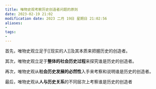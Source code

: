 ```yaml
---
title: 唯物史观考察历史创造者问题的原则
date: 2023-02-19 21:02
modification date: 2023 二月 19日 星期日 21:02:56
aliases: 
- 
tags: 
- 
---
```


首先，唯物史观立足于[[现实的人]]及其本质来把握历史的创造者。

其次，唯物史观立足于**整体的社会历史过程**来探究谁是历史的创造者。

再次，唯物史观从**社会历史发展的必然性**入手来考察和说明谁是历史的创造者。

最后，唯物史观从**人与历史关系**的不同层次上考察谁是历史的创造者
